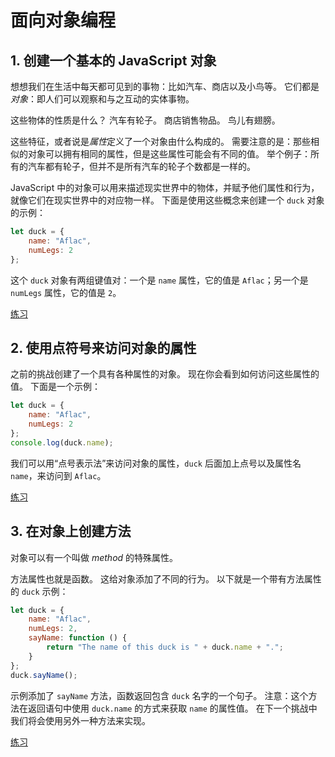 # 面向对象编程

## 1. 创建一个基本的 JavaScript 对象

想想我们在生活中每天都可见到的事物：比如汽车、商店以及小鸟等。 它们都是*对象*：即人们可以观察和与之互动的实体事物。

这些物体的性质是什么？ 汽车有轮子。 商店销售物品。 鸟儿有翅膀。

这些特征，或者说是*属性*定义了一个对象由什么构成的。 需要注意的是：那些相似的对象可以拥有相同的属性，但是这些属性可能会有不同的值。
举个例子：所有的汽车都有轮子，但并不是所有汽车的轮子个数都是一样的。

JavaScript 中的对象可以用来描述现实世界中的物体，并赋予他们属性和行为，就像它们在现实世界中的对应物一样。
下面是使用这些概念来创建一个 `duck` 对象的示例：

```javascript
let duck = {
    name: "Aflac",
    numLegs: 2
};
```

这个 `duck` 对象有两组键值对：一个是 `name` 属性，它的值是 `Aflac`；另一个是 `numLegs` 属性，它的值是 `2`。

[练习](./createBasicObject.js)

## 2. 使用点符号来访问对象的属性

之前的挑战创建了一个具有各种属性的对象。 现在你会看到如何访问这些属性的值。 下面是一个示例：

```javascript
let duck = {
    name: "Aflac",
    numLegs: 2
};
console.log(duck.name);
```

我们可以用“点号表示法”来访问对象的属性，`duck` 后面加上点号以及属性名 `name`，来访问到 `Aflac`。

[练习](./dotAccess.js)

## 3. 在对象上创建方法

对象可以有一个叫做 _method_ 的特殊属性。

方法属性也就是函数。 这给对象添加了不同的行为。 以下就是一个带有方法属性的 `duck` 示例：

```javascript
let duck = {
    name: "Aflac",
    numLegs: 2,
    sayName: function () {
        return "The name of this duck is " + duck.name + ".";
    }
};
duck.sayName();
```

示例添加了 `sayName` 方法，函数返回包含 `duck` 名字的一个句子。 注意：这个方法在返回语句中使用 `duck.name`
的方式来获取 `name` 的属性值。 在下一个挑战中我们将会使用另外一种方法来实现。

[练习](./objectMethod.js)